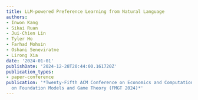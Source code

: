 ```yaml
---
title: LLM-powered Preference Learning from Natural Language
authors:
- Inwon Kang
- Sikai Ruan
- Jui-Chien Lin
- Tyler Ho
- Farhad Mohsin
- Oshani Seneviratne
- Lirong Xia
date: '2024-01-01'
publishDate: '2024-12-28T20:44:00.161720Z'
publication_types:
- paper-conference
publication: '*Twenty-Fifth ACM Conference on Economics and Computation (EC) - Workshop
  on Foundation Models and Game Theory (FMGT 2024)*'
---
```

